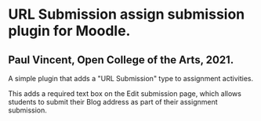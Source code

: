 # URL Submission assign submission plugin for Moodle.

## Paul Vincent, Open College of the Arts, 2021.

A simple plugin that adds a "URL Submission" type to assignment activities.

This adds a required text box on the Edit submission page, which allows students to submit their Blog address as part of their assignment submission.
